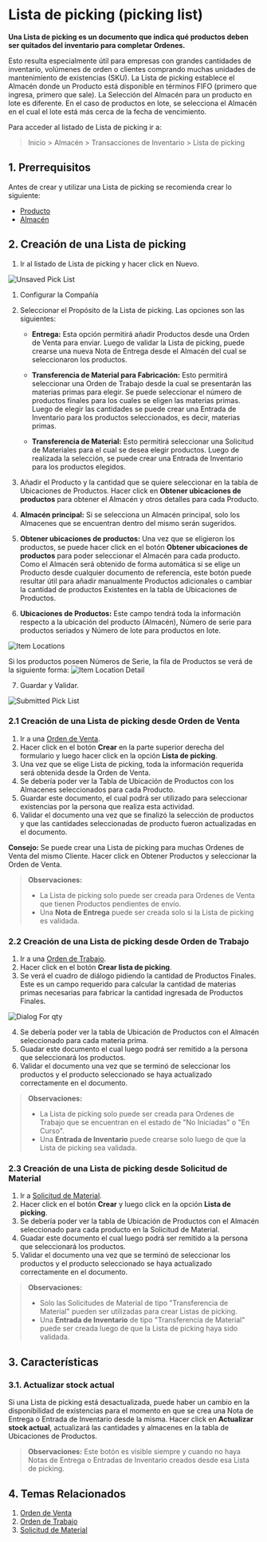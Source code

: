 # Lista de picking (picking list)

**Una Lista de picking es un documento que indica qué productos deben ser quitados del inventario para completar Ordenes.**

Esto resulta especialmente útil para empresas con grandes cantidades de inventario, volúmenes de orden o clientes comprando muchas unidades de mantenimiento de existencias (SKU).
La Lista de picking establece el Almacén donde un Producto está disponible en términos FIFO (primero que ingresa, primero que sale).
La Selección del Almacén para un producto en lote es diferente. En el caso de productos en lote, se selecciona el Almacén en el cual el lote está más cerca de la fecha de vencimiento. 

Para acceder al listado de Lista de picking ir a:

> Inicio > Almacén > Transacciones de Inventario > Lista de picking

## 1. Prerrequisitos

Antes de crear y utilizar una Lista de picking se recomienda crear lo siguiente: 

- [Producto](/docs/user/manual/es/stock/item)
- [Almacén](/docs/user/manual/es/stock/warehouse)

## 2. Creación de una Lista de picking

1. Ir al listado de Lista de picking y hacer click en Nuevo.
 <img class='screenshot' alt='Unsaved Pick List' src='{{docs_base_url}}/assets/img/stock/pick-list-unsaved-doc.png'>

1. Configurar la Compañía
1. Seleccionar el Propósito de la Lista de picking. Las opciones son las siguientes:  

   - **Entrega:** Esta opción permitirá añadir Productos desde una Orden de Venta para enviar. Luego de validar la Lista de picking, puede crearse una nueva Nota de Entrega desde el Almacén del cual se seleccionaron los productos. 

   - **Transferencia de Material para Fabricación:** Esto permitirá seleccionar una Orden de Trabajo desde la cual se presentarán las materias primas para elegir. Se puede seleccionar el número de productos finales para los cuales se eligen las materias primas. Luego de elegir las cantidades se puede crear una Entrada de Inventario para los productos seleccionados, es decir, materias primas.

   - **Transferencia de Material:** Esto permitirá seleccionar una Solicitud de Materiales para el cual se desea elegir productos. Luego de realizada la selección, se puede crear una Entrada de Inventario para los productos elegidos. 

1. Añadir el Producto y la cantidad que se quiere seleccionar en la tabla de Ubicaciones de Productos. Hacer click en **Obtener ubicaciones de productos** para obtener el Almacén y otros detalles para cada Producto. 

1. **Almacén principal:** Si se selecciona un Almacén principal, solo los Almacenes que se encuentran dentro del mismo serán sugeridos. 

1. **Obtener ubicaciones de productos:** Una vez que se eligieron los productos, se puede hacer click en el botón **Obtener ubicaciones de productos** para poder seleccionar el Almacén para cada producto. Como el Almacén será obtenido de forma automática si se elige un Producto desde cualquier documento de referencia, este botón puede resultar útil para añadir manualmente Productos adicionales o cambiar la cantidad de productos Existentes en la tabla de Ubicaciones de Productos.  

1. **Ubicaciones de Productos:** Este campo tendrá toda la información respecto a la ubicación del producto (Almacén), Número de serie para productos seriados y Número de lote para productos en lote. 
 <img class='screenshot' alt='Item Locations' src='{{docs_base_url}}/assets/img/stock/pick-list-item-locations.png'>

 Si los productos poseen Números de Serie, la fila de Productos se verá de la siguiente forma:
 <img class='screenshot' alt='Item Location Detail' src='{{docs_base_url}}/assets/img/stock/pick-list-item-location-detail.png'>

7. Guardar y Validar.
 <img class='screenshot' alt='Submitted Pick List' src='{{docs_base_url}}/assets/img/stock/pick-list-submitted-doc.png'>

### 2.1 Creación de una Lista de picking desde Orden de Venta

1. Ir a una [Orden de Venta](/docs/user/manual/es/selling/sales-order).
1. Hacer click en el botón **Crear** en la parte superior derecha del formulario y luego hacer click en la opción **Lista de picking**.
1. Una vez que se elige Lista de picking, toda la información requerida será obtenida desde la Orden de Venta. 
1. Se debería poder ver la Tabla de Ubicación de Productos con los Almacenes seleccionados para cada Producto. 
1. Guardar este documento, el cual podrá ser utilizado para seleccionar existencias por la persona que realiza esta actividad. 
1. Validar el documento una vez que se finalizó la selección de productos y que las cantidades seleccionadas de producto fueron actualizadas en el documento. 

**Consejo:** Se puede crear una Lista de picking para muchas Ordenes de Venta del mismo Cliente. Hacer click en Obtener Productos y seleccionar la Orden de Venta. 

> **Observaciones:**
>
> - La Lista de picking solo puede ser creada para Ordenes de Venta que tienen Productos pendientes de envío.
> - Una **Nota de Entrega** puede ser creada solo si la Lista de picking es validada.

### 2.2 Creación de una Lista de picking desde Orden de Trabajo

1. Ir a una [Orden de Trabajo](/docs/user/manual/es/manufacturing/work-order).
1. Hacer click en el botón **Crear lista de picking**.
1. Se verá el cuadro de diálogo pidiendo la cantidad de Productos Finales. Este es un campo requerido para calcular la cantidad de materias primas necesarias para fabricar la cantidad ingresada de Productos Finales. 
<img class='screenshot' alt='Dialog For qty' src='{{docs_base_url}}/assets/img/stock/pick-list-dialog-for-qty.png'>

4. Se debería poder ver la tabla de Ubicación de Productos con el Almacén seleccionado para cada materia prima. 
1. Guadar este documento el cual luego podrá ser remitido a la persona que seleccionará los productos. 
1. Validar el documento una vez que se terminó de seleccionar los productos y el producto seleccionado se haya actualizado correctamente en el documento. 

> **Observaciones:**
>
> - La Lista de picking solo puede ser creada para Ordenes de Trabajo que se encuentran en el estado de "No Iniciadas" o "En Curso".
> - Una **Entrada de Inventario** puede crearse solo luego de que la Lista de picking sea validada. 

### 2.3 Creación de una Lista de picking desde Solicitud de Material

1. Ir a [Solicitud de Material](/docs/user/manual/es/stock/material-request).
1. Hacer click en el botón **Crear** y luego click en la opción **Lista de picking**.
1. Se debería poder ver la tabla de Ubicación de Productos con el Almacén seleccionado para cada producto en la Solicitud de Material.
1. Guadar este documento el cual luego podrá ser remitido a la persona que seleccionará los productos. 
1. Validar el documento una vez que se terminó de seleccionar los productos y el producto seleccionado se haya actualizado correctamente en el documento.

> **Observaciones:**
>
> - Solo las Solicitudes de Material de tipo "Transferencia de Material" pueden ser utilizadas para crear Listas de picking. 
> - Una **Entrada de Inventario** de tipo "Transferencia de Material" puede ser creada luego de que la Lista de picking haya sido validada. 

## 3. Características

### 3.1. Actualizar stock actual

Si una Lista de picking está desactualizada, puede haber un cambio en la disponibilidad de existencias para el momento en que se crea una Nota de Entrega o Entrada de Inventario desde la misma. Hacer click en **Actualizar stock actual**, actualizará las cantidades y almacenes en la tabla de Ubicaciones de Productos.

> **Observaciones:** Este botón es visible siempre y cuando no haya Notas de Entrega o Entradas de Inventario creados desde esa Lista de picking. 

## 4. Temas Relacionados

1. [Orden de Venta](/docs/user/manual/es/selling/sales-order)
1. [Orden de Trabajo](/docs/user/manual/es/manufacturing/work-order)
1. [Solicitud de Material](/docs/user/manual/es/stock/material-request)
